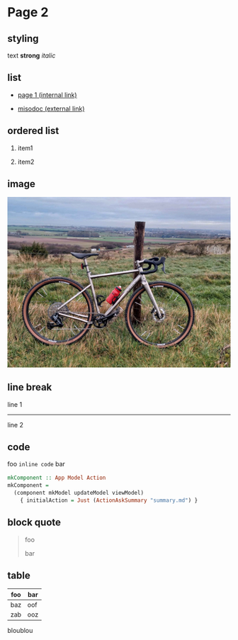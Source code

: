 # Page 2

## styling

text **strong** *italic*

## list

- [page 1 (internal link)](page1.md)

- [misodoc (external link)](https://github.com/juliendehos/misodoc/)

## ordered list

1. item1

1. item2

## image

![](velo.jpg)

## line break

line 1

* * *

line 2

## code 

foo `inline code` bar

```hs
mkComponent :: App Model Action
mkComponent = 
  (component mkModel updateModel viewModel)
    { initialAction = Just (ActionAskSummary "summary.md") }
```

## block quote

> foo
>
> bar

## table

| foo     | bar    |
|---------|--------|
| baz     | oof    |
| zab     | ooz    |

bloublou

